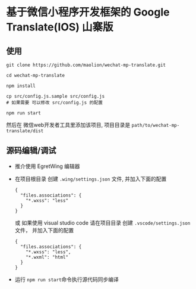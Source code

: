 # 基于微信小程序开发框架的 Google Translate(IOS) 山寨版

## 使用

```
git clone https://github.com/maolion/wechat-mp-translate.git

cd wechat-mp-translate

npm install

cp src/config.js.sample src/config.js
# 如果需要 可以修改 src/config.js 的配置

npm run start
```

然后在 微信web开发者工具里添加该项目, 项目目录是 ```path/to/wechat-mp-translate/dist```


## 源码编辑/调试

- 推介使用 EgretWing 编辑器
- 在项目根目录 创建 ```.wing/settings.json``` 文件, 并加入下面的配置

  ```
  {
    "files.associations": {
      "*.wxss": "less"
    }
  }
  ```

  或 如果使用 visual studio code 请在项目目录 创建 ```.vscode/settings.json``` 文件，
  并加入下面的配置

  ```
  {
    "files.associations": {
      "*.wxss": "less",
      "*.wxml": "html"
    }
  }
  ```

- 运行 ```npm run start```命令执行源代码同步编译
